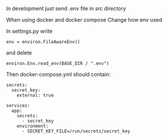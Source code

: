 In development just send .env file in src directory

When using docker and docker compose 
Change how  env used

In settings.py write
```
env = environ.FileAwareEnv()
```
and delete
```
environ.Env.read_env(BASE_DIR / ".env")
```

Then docker-compose.yml should contain:

```
secrets:
  secret_key:
    external: true

services:
  app:
    secrets:
      - secret_key
    environment:
      - SECRET_KEY_FILE=/run/secrets/secret_key
```



